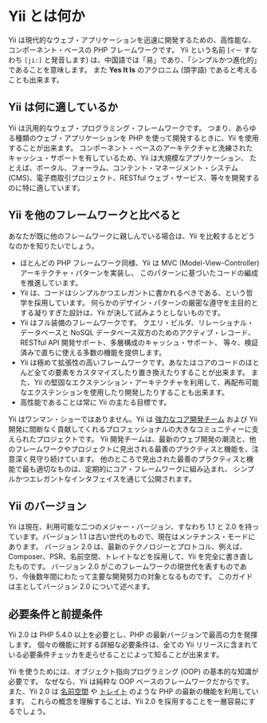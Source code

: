 Yii とは何か
============

Yii は現代的なウェブ・アプリケーションを迅速に開発するための、高性能な、コンポーネント・ベースの PHP フレームワークです。
Yii という名前 (`イー` すなわち `[ji:]` と発音します) は、中国語では「易」であり、「シンプルかつ進化的」であることを意味します。
また **Yes It Is** のアクロニム (頭字語) であると考えることも出来ます。


Yii は何に適しているか
----------------------

Yii は汎用的なウェブ・プログラミング・フレームワークです。
つまり、あらゆる種類のウェブ・アプリケーションを PHP を使って開発するときに、Yii を使用することが出来ます。
コンポーネント・ベースのアーキテクチャと洗練されたキャッシュ・サポートを有しているため、Yii は大規模なアプリケーション、
たとえば、ポータル、フォーラム、コンテント・マネージメント・システム (CMS)、電子商取引プロジェクト、RESTful ウェブ・サービス、等々を開発するのに特に適しています。


Yii を他のフレームワークと比べると
----------------------------------

あなたが既に他のフレームワークに親しんでいる場合は、Yii を比較するとどうなのかを知りたいでしょう。

- ほとんどの PHP フレームワーク同様、Yii は MVC (Model-View-Controller) アーキテクチャ・パターンを実装し、
  このパターンに基づいたコードの編成を推進しています。
- Yii は、コードはシンプルかつエレガントに書かれるべきである、という哲学を採用しています。
  何らかのデザイン・パターンの厳密な遵守を主目的とする凝りすぎた設計は、Yii が決して試みようとしないものです。
- Yii はフル装備のフレームワークです。
  クエリ・ビルダ、リレーショナル・データベースと NoSQL データベース双方のためのアクティブ・レコード、RESTful API 開発サポート、多層構成のキャッシュ・サポート、
  等々、検証済みで直ちに使える多数の機能を提供します。
- Yii は極めて拡張性の高いフレームワークです。あなたはコアのコードのほとんど全ての要素をカスタマイズしたり置き換えたりすることが出来ます。
  また、Yii の堅固なエクステンション・アーキテクチャを利用して、再配布可能なエクステンションを使用したり開発したりすることも出来ます。
- 高性能であることは常に Yii の主たる目標です。

Yii はワンマン・ショーではありません。Yii は [強力なコア開発チーム](https://www.yiiframework.com/team/) および
Yii 開発に間断なく貢献してくれるプロフェッショナルの大きなコミュニティーに支えられたプロジェクトです。
Yii 開発チームは、最新のウェブ開発の潮流と、他のフレームワークやプロジェクトに見出される最善のプラクティスと機能を、注意深く見守り続けています。
他のところで見出された最善のプラクティスと機能で最も適切なものは、定期的にコア・フレームワークに組み込まれ、
シンプルかつエレガントなインタフェイスを通じて公開されます。


Yii のバージョン
----------------

Yii は現在、利用可能な二つのメジャー・バージョン、すなわち 1.1 と 2.0 を持っています。バージョン 1.1 は古い世代のもので、現在はメンテナンス・モードにあります。
バージョン 2.0 は、最新のテクノロジーとプロトコル、例えば、Composer、PSR、名前空間、トレイトなどを採用して、Yii を完全に書き直したものです。
バージョン 2.0 がこのフレームワークの現世代を表すものであり、今後数年間にわたって主要な開発努力の対象となるものです。
このガイドは主としてバージョン 2.0 について述べます。


必要条件と前提条件
------------------

Yii 2.0 は PHP 5.4.0 以上を必要とし、PHP の最新バージョンで最高の力を発揮します。
個々の機能に対する詳細な必要条件は、全ての Yii リリースに含まれている必要条件チェッカを走らせることによって知ることが出来ます。

Yii を使うためには、オブジェクト指向プログラミング (OOP) の基本的な知識が必要です。
なぜなら、Yii は純粋な OOP ベースのフレームワークだからです。
また、Yii 2.0 は [名前空間](https://www.php.net/manual/ja/language.namespaces.php) や [トレイト](https://www.php.net/manual/ja/language.oop5.traits.php) のような PHP の最新の機能を利用しています。
これらの概念を理解することは、Yii 2.0 を採用することを一層容易にするでしょう。


